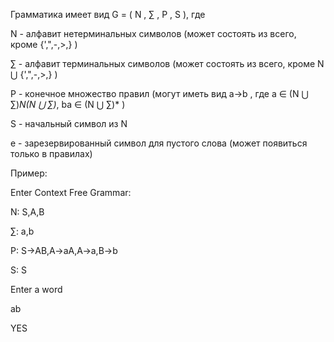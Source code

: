 Грамматика имеет вид G = ( N , ∑ , P , S ), где

N - алфавит нетерминальных символов (может состоять из всего, кроме {',\",-,>,} )

∑ - алфавит терминальных символов (может состоять из всего, кроме N ⋃ {',\",-,>,} )

P - конечное множество правил (могут иметь вид a->b , где a ∈ (N ⋃ ∑)*N(N ⋃ ∑)*, ba ∈ (N ⋃ ∑)* )

S - начальный символ из N

e - зарезервированный символ для пустого слова (может появиться только в правилах)

Пример:

Enter Context Free Grammar:

N: S,A,B

∑: a,b

P: S->AB,A->aA,A->a,B->b

S: S

Enter a word

ab

YES
